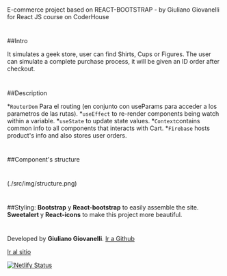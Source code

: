 #                                                                                                
 E-commerce project based on REACT-BOOTSTRAP - by Giuliano Giovanelli for React JS course on CoderHouse   
#                                                                                                

#
##Intro

It simulates a geek store, user can find Shirts, Cups or Figures. The user can simulate a complete purchase process, it will be given an ID order after checkout. 
#
##Description

*```RouterDom``` Para el routing (en conjunto con useParams para acceder a los parametros de las rutas).
*```useEffect``` to re-render components being watch within a variable.
*```useState``` to update state values.
*```Context```contains common info to all components that interacts with Cart.
*```Firebase``` hosts product's info and also stores user orders.
#
##Component's structure
#
(./src/img/structure.png)
#    
##Styling:
<b>Bootstrap</b> y <b>React-bootstrap</b> to easily assemble the site.
<b>Sweetalert </b>y <b>React-icons</b> to make this project more beautiful.

#
Developed by <b>Giuliano Giovanelli</b>. [Ir a Github](https://github.com/giulianogiova20/)

[Ir al sitio](skygeekstore-gg.netlify.app)

[![Netlify Status](https://api.netlify.com/api/v1/badges/642dd175-2686-4fe5-94be-dd72ef1d6b06/deploy-status)](https://app.netlify.com/sites/skygeekstore-gg/deploys)
#


